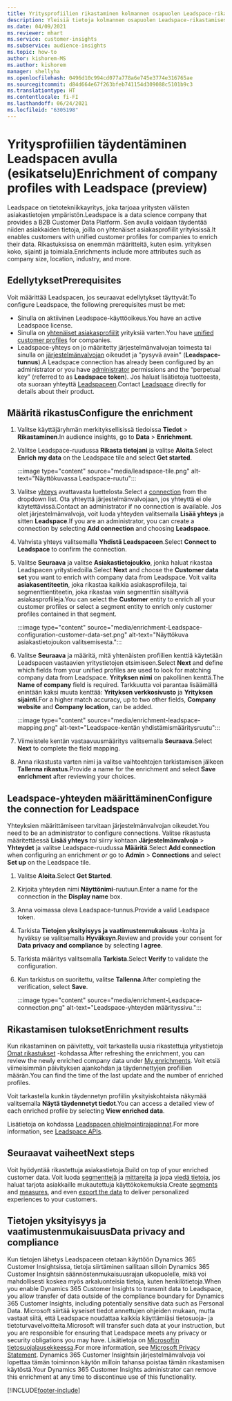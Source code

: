 ```yaml
---
title: Yritysprofiilien rikastaminen kolmannen osapuolen Leadspace-rikastamisella
description: Yleisiä tietoja kolmannen osapuolen Leadspace-rikastamisesta.
ms.date: 04/09/2021
ms.reviewer: mhart
ms.service: customer-insights
ms.subservice: audience-insights
ms.topic: how-to
author: kishorem-MS
ms.author: kishorem
manager: shellyha
ms.openlocfilehash: 0496d10c994cd077a778a6e745e3774e316765ae
ms.sourcegitcommit: d84d664e67f263bfeb741154d309088c5101b9c3
ms.translationtype: HT
ms.contentlocale: fi-FI
ms.lasthandoff: 06/24/2021
ms.locfileid: "6305198"
---
```

# <a name="enrichment-of-company-profiles-with-leadspace-preview"></a><span data-ttu-id="50b90-103">Yritysprofiilien täydentäminen Leadspacen avulla (esikatselu)</span><span class="sxs-lookup"><span data-stu-id="50b90-103">Enrichment of company profiles with Leadspace (preview)</span></span>

<span data-ttu-id="50b90-104">Leadspace on tietotekniikkayritys, joka tarjoaa yritysten välisten asiakastietojen ympäristön.</span><span class="sxs-lookup"><span data-stu-id="50b90-104">Leadspace is a data science company that provides a B2B Customer Data Platform.</span></span> <span data-ttu-id="50b90-105">Sen avulla voidaan täydentää niiden asiakkaiden tietoja, joilla on yhtenäiset asiakasprofiilit yrityksissä.</span><span class="sxs-lookup"><span data-stu-id="50b90-105">It enables customers with unified customer profiles for companies to enrich their data.</span></span> <span data-ttu-id="50b90-106">Rikastuksissa on enemmän määritteitä, kuten esim. yrityksen koko, sijainti ja toimiala.</span><span class="sxs-lookup"><span data-stu-id="50b90-106">Enrichments include more attributes such as company size, location, industry, and more.</span></span>

## <a name="prerequisites"></a><span data-ttu-id="50b90-107">Edellytykset</span><span class="sxs-lookup"><span data-stu-id="50b90-107">Prerequisites</span></span>

<span data-ttu-id="50b90-108">Voit määrittää Leadspacen, jos seuraavat edellytykset täyttyvät:</span><span class="sxs-lookup"><span data-stu-id="50b90-108">To configure Leadspace, the following prerequisites must be met:</span></span>

- <span data-ttu-id="50b90-109">Sinulla on aktiivinen Leadspace-käyttöoikeus.</span><span class="sxs-lookup"><span data-stu-id="50b90-109">You have an active Leadspace license.</span></span>
- <span data-ttu-id="50b90-110">Sinulla on [yhtenäiset asiakasprofiilit](customer-profiles.md) yrityksiä varten.</span><span class="sxs-lookup"><span data-stu-id="50b90-110">You have [unified customer profiles](customer-profiles.md) for companies.</span></span>
- <span data-ttu-id="50b90-111">Leadspace-yhteys on jo määritetty järjestelmänvalvojan toimesta tai sinulla on [järjestelmänvalvojan](permissions.md#administrator) oikeudet ja "pysyvä avain" (**Leadspace-tunnus**).</span><span class="sxs-lookup"><span data-stu-id="50b90-111">A Leadspace connection has already been configured by an administrator or you have [administrator](permissions.md#administrator) permissions and the “perpetual key” (referred to as **Leadspace token**).</span></span> <span data-ttu-id="50b90-112">Jos haluat lisätietoja tuotteesta, ota suoraan yhteyttä [Leadspaceen](https://www.leadspace.com/products/leadspace-on-demand/).</span><span class="sxs-lookup"><span data-stu-id="50b90-112">Contact [Leadspace](https://www.leadspace.com/products/leadspace-on-demand/) directly for details about their product.</span></span>

## <a name="configure-the-enrichment"></a><span data-ttu-id="50b90-113">Määritä rikastus</span><span class="sxs-lookup"><span data-stu-id="50b90-113">Configure the enrichment</span></span>

1. <span data-ttu-id="50b90-114">Valitse käyttäjäryhmän merkityksellisissä tiedoissa **Tiedot** > **Rikastaminen**.</span><span class="sxs-lookup"><span data-stu-id="50b90-114">In audience insights, go to **Data** > **Enrichment**.</span></span>

1. <span data-ttu-id="50b90-115">Valitse Leadspace-ruudussa **Rikasta tietojani** ja valitse **Aloita**.</span><span class="sxs-lookup"><span data-stu-id="50b90-115">Select **Enrich my data** on the Leadspace tile and select **Get started**.</span></span>

   :::image type="content" source="media/leadspace-tile.png" alt-text="Näyttökuvassa Leadspace-ruutu":::

1. <span data-ttu-id="50b90-117">Valitse [yhteys](connections.md) avattavasta luettelosta.</span><span class="sxs-lookup"><span data-stu-id="50b90-117">Select a [connection](connections.md) from the dropdown list.</span></span> <span data-ttu-id="50b90-118">Ota yhteyttä järjestelmänvalvojaan, jos yhteyttä ei ole käytettävissä.</span><span class="sxs-lookup"><span data-stu-id="50b90-118">Contact an administrator if no connection is available.</span></span> <span data-ttu-id="50b90-119">Jos olet järjestelmänvalvoja, voit luoda yhteyden valitsemalla **Lisää yhteys** ja sitten **Leadspace**.</span><span class="sxs-lookup"><span data-stu-id="50b90-119">If you are an administrator, you can create a connection by selecting **Add connection** and choosing **Leadspace**.</span></span> 

1. <span data-ttu-id="50b90-120">Vahvista yhteys valitsemalla **Yhdistä Leadspaceen**.</span><span class="sxs-lookup"><span data-stu-id="50b90-120">Select **Connect to Leadspace** to confirm the connection.</span></span>

1. <span data-ttu-id="50b90-121">Valitse **Seuraava** ja valitse **Asiakastietojoukko**, jonka haluat rikastaa Leadspacen yritystiedoilla.</span><span class="sxs-lookup"><span data-stu-id="50b90-121">Select **Next** and choose the **Customer data set** you want to enrich with company data from Leadspace.</span></span> <span data-ttu-id="50b90-122">Voit valita **asiakasentiteetin**, joka rikastaa kaikkia asiakasprofiileja, tai segmenttientiteetin, joka rikastaa vain segmenttiin sisältyviä asiakasprofiileja.</span><span class="sxs-lookup"><span data-stu-id="50b90-122">You can select the **Customer** entity to enrich all your customer profiles or select a segment entity to enrich only customer profiles contained in that segment.</span></span>

    :::image type="content" source="media/enrichment-Leadspace-configuration-customer-data-set.png" alt-text="Näyttökuva asiakastietojoukon valitsemisesta.":::

1. <span data-ttu-id="50b90-124">Valitse **Seuraava** ja määritä, mitä yhtenäisten profiilien kenttiä käytetään Leadspacen vastaavien yritystietojen etsimiseen.</span><span class="sxs-lookup"><span data-stu-id="50b90-124">Select **Next** and define which fields from your unified profiles are used to look for matching company data from Leadspace.</span></span> <span data-ttu-id="50b90-125">**Yrityksen nimi** on pakollinen kenttä.</span><span class="sxs-lookup"><span data-stu-id="50b90-125">The **Name of company** field is required.</span></span> <span data-ttu-id="50b90-126">Tarkkuutta voi parantaa lisäämällä enintään kaksi muuta kenttää: **Yrityksen verkkosivusto** ja **Yrityksen sijainti**.</span><span class="sxs-lookup"><span data-stu-id="50b90-126">For a higher match accuracy, up to two other fields, **Company website** and **Company location**, can be added.</span></span>

   :::image type="content" source="media/enrichment-leadspace-mapping.png" alt-text="Leadspace-kentän yhdistämismääritysruutu":::

1. <span data-ttu-id="50b90-128">Viimeistele kentän vastaavuusmääritys valitsemalla **Seuraava**.</span><span class="sxs-lookup"><span data-stu-id="50b90-128">Select **Next** to complete the field mapping.</span></span>

1. <span data-ttu-id="50b90-129">Anna rikastusta varten nimi ja valitse vaihtoehtojen tarkistamisen jälkeen **Tallenna rikastus**.</span><span class="sxs-lookup"><span data-stu-id="50b90-129">Provide a name for the enrichment and select **Save enrichment** after reviewing your choices.</span></span>


## <a name="configure-the-connection-for-leadspace"></a><span data-ttu-id="50b90-130">Leadspace-yhteyden määrittäminen</span><span class="sxs-lookup"><span data-stu-id="50b90-130">Configure the connection for Leadspace</span></span> 

<span data-ttu-id="50b90-131">Yhteyksien määrittämiseen tarvitaan järjestelmänvalvojan oikeudet.</span><span class="sxs-lookup"><span data-stu-id="50b90-131">You need to be an administrator to configure connections.</span></span> <span data-ttu-id="50b90-132">Valitse rikastusta määritettäessä **Lisää yhteys** *tai* siirry kohtaan **Järjestelmänvalvoja** > **Yhteydet** ja valitse Leadspace-ruudussa **Määritä**.</span><span class="sxs-lookup"><span data-stu-id="50b90-132">Select **Add connection** when configuring an enrichment *or* go to **Admin** > **Connections** and select **Set up** on the Leadspace tile.</span></span>

1. <span data-ttu-id="50b90-133">Valitse **Aloita**.</span><span class="sxs-lookup"><span data-stu-id="50b90-133">Select **Get Started**.</span></span> 

1. <span data-ttu-id="50b90-134">Kirjoita yhteyden nimi **Näyttönimi**-ruutuun.</span><span class="sxs-lookup"><span data-stu-id="50b90-134">Enter a name for the connection in the **Display name** box.</span></span>

1. <span data-ttu-id="50b90-135">Anna voimassa oleva Leadspace-tunnus.</span><span class="sxs-lookup"><span data-stu-id="50b90-135">Provide a valid Leadspace token.</span></span>

1. <span data-ttu-id="50b90-136">Tarkista **Tietojen yksityisyys ja vaatimustenmukaisuus** -kohta ja hyväksy se valitsemalla **Hyväksyn**.</span><span class="sxs-lookup"><span data-stu-id="50b90-136">Review and provide your consent for **Data privacy and compliance** by selecting **I agree**.</span></span>

1. <span data-ttu-id="50b90-137">Tarkista määritys valitsemalla **Tarkista**.</span><span class="sxs-lookup"><span data-stu-id="50b90-137">Select **Verify** to validate the configuration.</span></span>

1. <span data-ttu-id="50b90-138">Kun tarkistus on suoritettu, valitse **Tallenna**.</span><span class="sxs-lookup"><span data-stu-id="50b90-138">After completing the verification, select **Save**.</span></span>
   
   :::image type="content" source="media/enrichment-Leadspace-connection.png" alt-text="Leadspace-yhteyden määrityssivu.":::

## <a name="enrichment-results"></a><span data-ttu-id="50b90-140">Rikastamisen tulokset</span><span class="sxs-lookup"><span data-stu-id="50b90-140">Enrichment results</span></span>

<span data-ttu-id="50b90-141">Kun rikastaminen on päivitetty, voit tarkastella uusia rikastettuja yritystietoja [Omat rikastukset](enrichment-hub.md) -kohdassa.</span><span class="sxs-lookup"><span data-stu-id="50b90-141">After refreshing the enrichment, you can review the newly enriched company data under [My enrichments](enrichment-hub.md).</span></span> <span data-ttu-id="50b90-142">Voit etsiä viimeisimmän päivityksen ajankohdan ja täydennettyjen profiilien määrän.</span><span class="sxs-lookup"><span data-stu-id="50b90-142">You can find the time of the last update and the number of enriched profiles.</span></span>

<span data-ttu-id="50b90-143">Voit tarkastella kunkin täydennetyn profiilin yksityiskohtaista näkymää valitsemalla **Näytä täydennetyt tiedot**.</span><span class="sxs-lookup"><span data-stu-id="50b90-143">You can access a detailed view of each enriched profile by selecting **View enriched data**.</span></span>

<span data-ttu-id="50b90-144">Lisätietoja on kohdassa [Leadspacen ohjelmointirajapinnat](https://support.leadspace.com/hc/en-us/sections/201997649-API).</span><span class="sxs-lookup"><span data-stu-id="50b90-144">For more information, see [Leadspace APIs](https://support.leadspace.com/hc/en-us/sections/201997649-API).</span></span>

## <a name="next-steps"></a><span data-ttu-id="50b90-145">Seuraavat vaiheet</span><span class="sxs-lookup"><span data-stu-id="50b90-145">Next steps</span></span>

<span data-ttu-id="50b90-146">Voit hyödyntää rikastettuja asiakastietoja.</span><span class="sxs-lookup"><span data-stu-id="50b90-146">Build on top of your enriched customer data.</span></span> <span data-ttu-id="50b90-147">Voit luoda [segmenttejä](segments.md) ja [mittareita](measures.md) ja jopa [viedä tietoja](export-destinations.md), jos haluat tarjota asiakkaille mukautettuja käyttökokemuksia.</span><span class="sxs-lookup"><span data-stu-id="50b90-147">Create [segments](segments.md) and [measures](measures.md), and even [export the data](export-destinations.md) to deliver personalized experiences to your customers.</span></span>

## <a name="data-privacy-and-compliance"></a><span data-ttu-id="50b90-148">Tietojen yksityisyys ja vaatimustenmukaisuus</span><span class="sxs-lookup"><span data-stu-id="50b90-148">Data privacy and compliance</span></span>

<span data-ttu-id="50b90-149">Kun tietojen lähetys Leadspaceen otetaan käyttöön Dynamics 365 Customer Insightsissa, tietoja siirtäminen sallitaan silloin Dynamics 365 Customer Insightsin säännöstenmukaisuusrajan ulkopuolelle, mikä voi mahdollisesti koskea myös arkaluonteisia tietoja, kuten henkilötietoja.</span><span class="sxs-lookup"><span data-stu-id="50b90-149">When you enable Dynamics 365 Customer Insights to transmit data to Leadspace, you allow transfer of data outside of the compliance boundary for Dynamics 365 Customer Insights, including potentially sensitive data such as Personal Data.</span></span> <span data-ttu-id="50b90-150">Microsoft siirtää kyseiset tiedot annettujen ohjeiden mukaan, mutta vastaat siitä, että Leadspace noudattaa kaikkia käyttämiäsi tietosuoja- ja tietoturvavelvoitteita.</span><span class="sxs-lookup"><span data-stu-id="50b90-150">Microsoft will transfer such data at your instruction, but you are responsible for ensuring that Leadspace meets any privacy or security obligations you may have.</span></span> <span data-ttu-id="50b90-151">Lisätietoja on [Microsoftin tietosuojalausekkeessa](https://go.microsoft.com/fwlink/?linkid=396732).</span><span class="sxs-lookup"><span data-stu-id="50b90-151">For more information, see [Microsoft Privacy Statement](https://go.microsoft.com/fwlink/?linkid=396732).</span></span>
<span data-ttu-id="50b90-152">Dynamics 365 Customer Insightsin järjestelmänvalvoja voi lopettaa tämän toiminnon käytön milloin tahansa poistaa tämän rikastamisen käytöstä.</span><span class="sxs-lookup"><span data-stu-id="50b90-152">Your Dynamics 365 Customer Insights administrator can remove this enrichment at any time to discontinue use of this functionality.</span></span>


[!INCLUDE[footer-include](../includes/footer-banner.md)]
